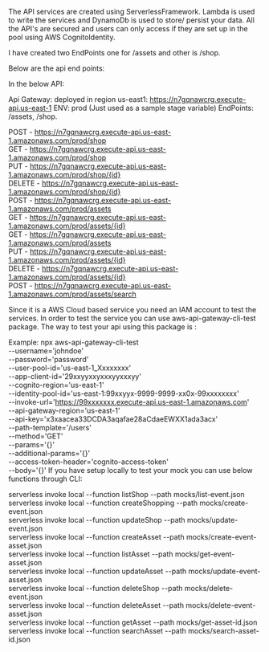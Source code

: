 The API services are created using ServerlessFramework. Lambda is used to write the services and DynamoDb is used to store/ persist your data. All the API's are secured and users can only access if they are set up in the pool using AWS CognitoIdentity.

I have created two EndPoints one for /assets and other is /shop.

Below are the api end points: 

In the below API:

Api Gateway: deployed in region us-east1: https://n7gqnawcrg.execute-api.us-east-1
ENV: prod (Just used as a sample stage variable)
EndPoints: /assets, /shop.

  POST - https://n7gqnawcrg.execute-api.us-east-1.amazonaws.com/prod/shop \
  GET - https://n7gqnawcrg.execute-api.us-east-1.amazonaws.com/prod/shop \
  PUT - https://n7gqnawcrg.execute-api.us-east-1.amazonaws.com/prod/shop/{id} \
  DELETE - https://n7gqnawcrg.execute-api.us-east-1.amazonaws.com/prod/shop/{id} \
  POST - https://n7gqnawcrg.execute-api.us-east-1.amazonaws.com/prod/assets \
  GET - https://n7gqnawcrg.execute-api.us-east-1.amazonaws.com/prod/assets/{id} \
  GET - https://n7gqnawcrg.execute-api.us-east-1.amazonaws.com/prod/assets \
  PUT - https://n7gqnawcrg.execute-api.us-east-1.amazonaws.com/prod/assets/{id} \
  DELETE - https://n7gqnawcrg.execute-api.us-east-1.amazonaws.com/prod/assets/{id} \
  POST - https://n7gqnawcrg.execute-api.us-east-1.amazonaws.com/prod/assets/search 

Since it is a AWS Cloud based service you need an IAM account to test the services. In order to test the service you can use aws-api-gateway-cli-test package. The way to test your api using this package is :

Example: 
npx aws-api-gateway-cli-test  \
  --username='johndoe' \
  --password='password' \
  --user-pool-id='us-east-1_Xxxxxxxx' \
  --app-client-id='29xxyyxxyxxxyyxxxyy' \
  --cognito-region='us-east-1' \
  --identity-pool-id='us-east-1:99xxyyx-9999-9999-xx0x-99xxxxxxxx' \
  --invoke-url='https://99xxxxxxx.execute-api.us-east-1.amazonaws.com' \
  --api-gateway-region='us-east-1' \
  --api-key='x3xaacea33DCDA3aqafae28aCdaeEWXX1ada3acx' \
  --path-template='/users' \
  --method='GET' \
  --params='{}' \
  --additional-params='{}' \
  --access-token-header='cognito-access-token' \
  --body='{}'
If you have setup locally to test your mock you can use below functions through CLI:

serverless invoke local --function  listShop --path mocks/list-event.json \
serverless invoke local --function  createShopping --path mocks/create-event.json \
serverless invoke local --function  updateShop --path mocks/update-event.json \
serverless invoke local --function  createAsset --path mocks/create-event-asset.json \
serverless invoke local --function  listAsset --path mocks/get-event-asset.json \
serverless invoke local --function  updateAsset --path mocks/update-event-asset.json \
serverless invoke local --function  deleteShop --path mocks/delete-event.json \
serverless invoke local --function  deleteAsset --path mocks/delete-event-asset.json \
serverless invoke local --function  getAsset --path mocks/get-asset-id.json \
serverless invoke local --function  searchAsset --path mocks/search-asset-id.json 


